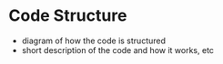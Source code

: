 # Code Structure

* diagram of how the code is structured
* short description of the code and how it works, etc 

